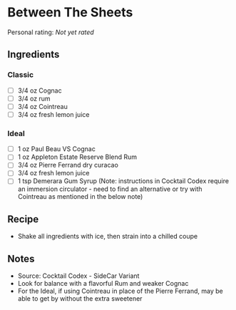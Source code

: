 # Between The Sheets

<!-- {cts} rating=0; (User can specify rating on scale of 1-5) -->

Personal rating: *Not yet rated*

<!-- {cte} -->

<!-- {cts} name_image=None; (User can specify image name) -->

<!-- TODO: Capture image -->

<!-- {cte} -->

## Ingredients

### Classic

- [ ] 3/4 oz Cognac
- [ ] 3/4 oz rum
- [ ] 3/4 oz Cointreau
- [ ] 3/4 oz fresh lemon juice

### Ideal

- [ ] 1 oz Paul Beau VS Cognac
- [ ] 1 oz Appleton Estate Reserve Blend Rum
- [ ] 3/4 oz Pierre Ferrand dry curacao
- [ ] 3/4 oz fresh lemon juice
- [ ] 1 tsp Demerara Gum Syrup (Note: instructions in Cocktail Codex require an immersion circulator - need to find an alternative or try with Cointreau as mentioned in the below note)

## Recipe

- Shake all ingredients with ice, then strain into a chilled coupe

## Notes

- Source: Cocktail Codex - SideCar Variant
- Look for balance with a flavorful Rum and weaker Cognac
- For the Ideal, if using Cointreau in place of the Pierre Ferrand, may be able to get by without the extra sweetener
